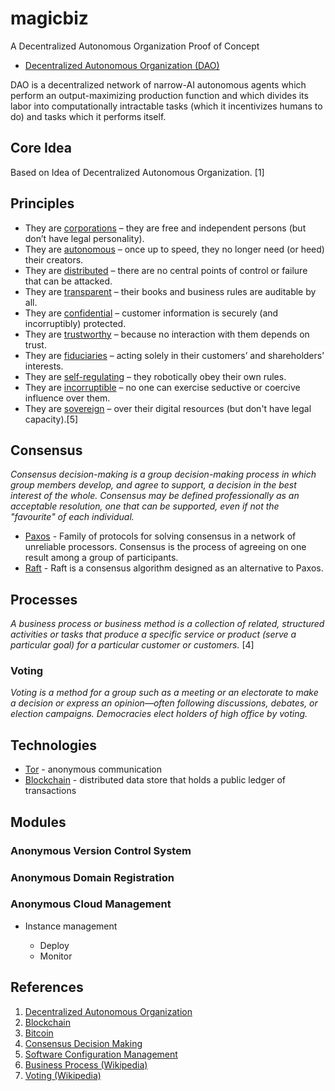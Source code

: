 # magicbiz

A Decentralized Autonomous Organization Proof of Concept

- [Decentralized Autonomous Organization (DAO)](https://en.wikipedia.org/wiki/Decentralized_Autonomous_Organization)

DAO is a decentralized network of narrow-AI autonomous agents which perform an output-maximizing production function and which divides its labor into computationally intractable tasks (which it incentivizes humans to do) and tasks which it performs itself.

## Core Idea

Based on Idea of Decentralized Autonomous Organization. [1]

## Principles

- They are [corporations](https://en.wikipedia.org/?title=Corporation) – they are free and independent persons (but don’t have legal personality).
- They are [autonomous](https://en.wikipedia.org/wiki/Autonomy) – once up to speed, they no longer need (or heed) their creators.
- They are [distributed](https://en.wikipedia.org/?title=Distributed_computing) – there are no central points of control or failure that can be attacked.
- They are [transparent](https://en.wikipedia.org/wiki/Transparency_(behavior)) – their books and business rules are auditable by all.
- They are [confidential](https://en.wikipedia.org/wiki/Confidentiality) – customer information is securely (and incorruptibly) protected.
- They are [trustworthy](https://en.wikipedia.org/wiki/Trust_(social_sciences)) – because no interaction with them depends on trust.
- They are [fiduciaries](https://en.wikipedia.org/wiki/Fiduciary) – acting solely in their customers’ and shareholders’ interests.
- They are [self-regulating](https://en.wikipedia.org/wiki/Self-regulatory_organization) – they robotically obey their own rules.
- They are [incorruptible](https://en.wikipedia.org/?title=Corruption) – no one can exercise seductive or coercive influence over them.
- They are [sovereign](https://en.wikipedia.org/wiki/Sovereignty) – over their digital resources (but don't have legal capacity).[5]

## Consensus

*Consensus decision-making is a group decision-making process in which group members develop, and agree to support, a decision in the best interest of the whole. Consensus may be defined professionally as an acceptable resolution, one that can be supported, even if not the "favourite" of each individual.*

- [Paxos](https://en.wikipedia.org/wiki/Paxos_(computer_science)) - Family of protocols for solving consensus in a network of unreliable processors. Consensus is the process of agreeing on one result among a group of participants.
- [Raft](https://en.wikipedia.org/wiki/Raft_(computer_science)) - Raft is a consensus algorithm designed as an alternative to Paxos.

## Processes

*A business process or business method is a collection of related, structured activities or tasks that produce a specific service or product (serve a particular goal) for a particular customer or customers.* [4]

### Voting

*Voting is a method for a group such as a meeting or an electorate to make a decision or express an opinion—often following discussions, debates, or election campaigns. Democracies elect holders of high office by voting.*

## Technologies 

- [Tor](https://en.wikipedia.org/wiki/Tor_(anonymity_network)) - anonymous communication
- [Blockchain](https://en.wikipedia.org/wiki/Block_chain_(database)) - distributed data store that holds a public ledger of transactions  

## Modules

### Anonymous Version Control System

### Anonymous Domain Registration

### Anonymous Cloud Management

- Instance management

  - Deploy
  - Monitor

## References

1. [Decentralized Autonomous Organization](https://en.wikipedia.org/wiki/Decentralized_Autonomous_Organization)
2. [Blockchain](https://en.wikipedia.org/wiki/Block_chain_(database))
3. [Bitcoin](https://en.wikipedia.org/wiki/Bitcoin)
4. [Consensus Decision Making](https://en.wikipedia.org/wiki/Consensus_decision-making)
5. [Software Configuration Management](https://en.wikipedia.org/wiki/Software_configuration_management)
6. [Business Process (Wikipedia)](https://en.wikipedia.org/wiki/Business_process)
7. [Voting (Wikipedia)](https://en.wikipedia.org/wiki/Voting)
